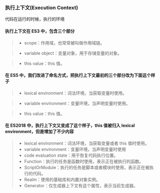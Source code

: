 ### 执行上下文(Execution Context)

代码在运行的时候，执行的环境

#### 执行上下文在 ES3 中，包含三个部分

>+ scope：作用域，也常常被叫做作用域链。

>+ variable object：变量对象，用于存储变量的对象。

>+ this value：this 值。

#### 在 ES5 中，我们改进了命名方式，把执行上下文最初的三个部分改为下面这个样子

>+ lexical environment：词法环境，当获取变量时使用。

>+ variable environment：变量环境，当声明变量时使用。

>+ this value：this 值。

#### 在 ES2018 中，执行上下文又变成了这个样子，this 值被归入 lexical environment，但是增加了不少内容

>+ lexical environment：词法环境，当获取变量或者 this 值时使用。
>+ variable environment：变量环境，当声明变量时使用
>+ code evaluation state：用于恢复代码执行位置。
>+ Function：执行的任务是函数时使用，表示正在被执行的函数。
>+ ScriptOrModule：执行的任务是脚本或者模块时使用，表示正在被执行的代码。
>+ Realm：使用的基础库和内置对象实例。
>+ Generator：仅生成器上下文有这个属性，表示当前生成器。

